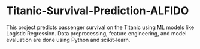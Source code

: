 # Titanic-Survival-Prediction-ALFIDO
This project predicts passenger survival on the Titanic using ML models like Logistic Regression. Data preprocessing, feature engineering, and model evaluation are done using Python and scikit-learn.
